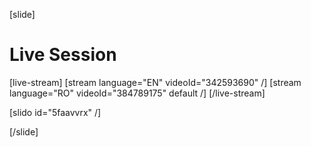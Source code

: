 [slide]
# Live Session

[live-stream]
[stream language="EN" videoId="342593690"  /]
[stream language="RO" videoId="384789175" default /]
[/live-stream]

[slido id="5faavvrx" /]

[/slide]